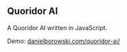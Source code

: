 <h2>Quoridor AI</h2>

A Quoridor AI written in JavaScript.

Demo: <a href='http://danielborowski.com/quoridor-ai/display.html'>danielborowski.com/quoridor-ai/</a>
